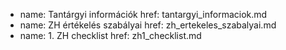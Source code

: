 - name: Tantárgyi információk
  href: tantargyi_informaciok.md
- name: ZH értékelés szabályai
  href: zh_ertekeles_szabalyai.md
- name: 1. ZH checklist
  href: zh1_checklist.md